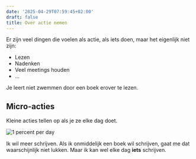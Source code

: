 ```yaml
---
date: '2025-04-29T07:59:45+02:00'
draft: false
title: Over actie nemen
---
```


Er zijn veel dingen die voelen als actie, als iets doen, maar het eigenlijk niet zijn: 
* Lezen
* Nadenken
* Veel meetings houden
* ...


Je leert niet zwemmen door een boek erover te lezen. 


## Micro-acties

Kleine acties tellen op als je ze elke dag doet.

![1 percent per day](/sketchnotes/250429-1percentperday.png)

Ik wil meer schrijven. Als ik onmiddelijk een boek wil schrijven, gaat me dat waarschijnlijk niet lukken. Maar ik kan wel elke dag **iets** schrijven.   


